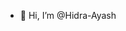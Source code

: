 - 👋 Hi, I’m @Hidra-Ayash
<!---
Hidra-Ayash/Hidra-Ayash is a ✨ special ✨ repository because its `README.md` (this file) appears on your GitHub profile.
You can click the Preview link to take a look at your changes.
--->
